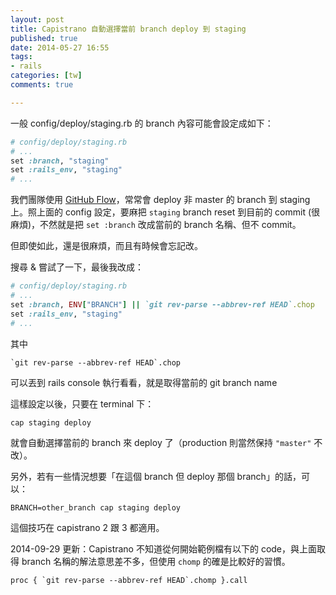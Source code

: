```yaml
---
layout: post
title: Capistrano 自動選擇當前 branch deploy 到 staging
published: true
date: 2014-05-27 16:55
tags:
- rails
categories: [tw]
comments: true

---
```

一般 config/deploy/staging.rb 的 branch 內容可能會設定成如下：

``` ruby
# config/deploy/staging.rb
# ...
set :branch, "staging"
set :rails_env, "staging"
# ...
```

我們團隊使用 [GitHub Flow](http://scottchacon.com/2011/08/31/github-flow.html)，常常會 deploy 非 master 的 branch 到 staging 上。照上面的 config 設定，要麻把 `staging` branch reset 到目前的 commit (很麻煩)，不然就是把 `set :branch` 改成當前的 branch 名稱、但不 commit。

但即使如此，還是很麻煩，而且有時候會忘記改。

搜尋 & 嘗試了一下，最後我改成：

``` ruby
# config/deploy/staging.rb
# ...
set :branch, ENV["BRANCH"] || `git rev-parse --abbrev-ref HEAD`.chop
set :rails_env, "staging"
# ...
```

其中

    `git rev-parse --abbrev-ref HEAD`.chop

可以丟到 rails console 執行看看，就是取得當前的 git branch name

這樣設定以後，只要在 terminal 下：

    cap staging deploy

就會自動選擇當前的 branch 來 deploy 了（production 則當然保持 `"master"` 不改）。

另外，若有一些情況想要「在這個 branch 但 deploy 那個 branch」的話，可以：

    BRANCH=other_branch cap staging deploy

這個技巧在 capistrano 2 跟 3 都適用。

2014-09-29 更新：Capistrano 不知道從何開始範例檔有以下的 code，與上面取得 branch 名稱的解法意思差不多，但使用 `chomp` 的確是比較好的習慣。

    proc { `git rev-parse --abbrev-ref HEAD`.chomp }.call
